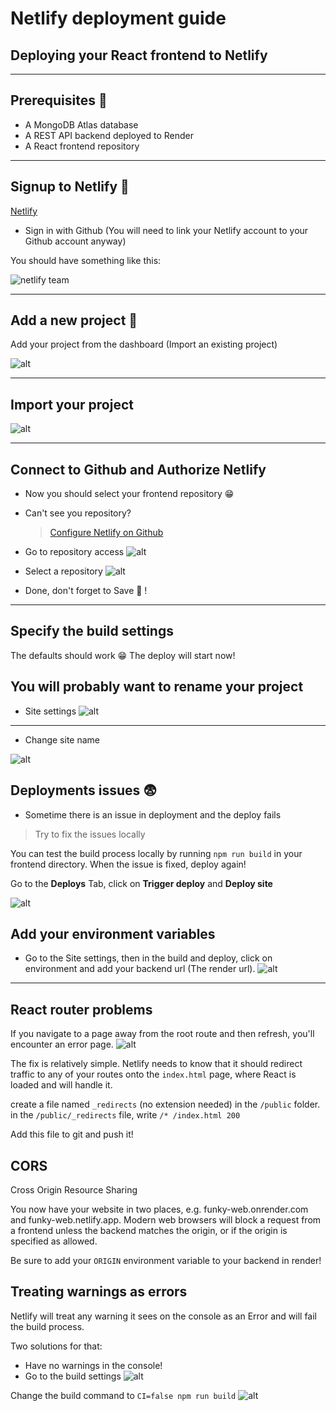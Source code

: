 # Netlify deployment guide

## Deploying your React frontend to Netlify

---

## Prerequisites 📄

- A MongoDB Atlas database
- A REST API backend deployed to Render
- A React frontend repository

---

## Signup to Netlify 👋

[Netlify](https://www.netlify.com/)

- Sign in with Github (You will need to link your Netlify account to your Github account anyway)

You should have something like this:

![netlify team](https://i.imgur.com/3jh39kB.png)

---

## Add a new project 🤗

Add your project from the dashboard (Import an existing project)

![alt](https://i.imgur.com/LZDSxUy.png)

---

## Import your project

![alt](https://i.imgur.com/Z8ffG8J.png)

---

## Connect to Github and Authorize Netlify

- Now you should select your frontend repository 😁
- Can't see you repository?

  > [Configure Netlify on Github](https://github.com/apps/netlify/installations/new)

- Go to repository access
  ![alt](https://i.imgur.com/f7yhGDF.png)

- Select a repository
  ![alt](https://i.imgur.com/5SLBBuo.png)

- Done, don't forget to Save 🤔 !

---

## Specify the build settings

The defaults should work 😁
The deploy will start now!

## You will probably want to rename your project

- Site settings
  ![alt](https://i.imgur.com/EpwqVLS.png)

---

- Change site name

![alt](https://i.imgur.com/lxYtA79.png)

## Deployments issues 😨

- Sometime there is an issue in deployment and the deploy fails

> Try to fix the issues locally

You can test the build process locally by running `npm run build` in your frontend directory.
When the issue is fixed, deploy again!

Go to the **Deploys** Tab, click on **Trigger deploy** and **Deploy site**

![alt](https://i.imgur.com/sXeS2nH.png)

## Add your environment variables

- Go to the Site settings, then in the build and deploy, click on environment and add your backend url (The render url).
  ![alt](https://i.imgur.com/94p8sIe.png)

---

## React router problems

If you navigate to a page away from the root route and then refresh, you'll encounter an error page.
![alt](https://i.imgur.com/qfaiBbO.png)

The fix is relatively simple.
Netlify needs to know that it should redirect traffic to any of your routes onto the `index.html` page, where React is loaded and will handle it.

create a file named `_redirects` (no extension needed) in the `/public` folder.
in the `/public/_redirects` file, write `/* /index.html 200`

Add this file to git and push it!

## CORS

Cross Origin Resource Sharing

You now have your website in two places, e.g. funky-web.onrender.com and funky-web.netlify.app. Modern web browsers will block a request from a frontend unless the backend matches the origin, or if the origin is specified as allowed.

Be sure to add your `ORIGIN` environment variable to your backend in render!

## Treating warnings as errors

Netlify will treat any warning it sees on the console as an Error and will fail the build process.

Two solutions for that:

- Have no warnings in the console!
- Go to the build settings ![alt](https://i.imgur.com/sP6rq8z.png)

Change the build command to `CI=false npm run build`
![alt](https://i.imgur.com/8SUIGvC.png)
